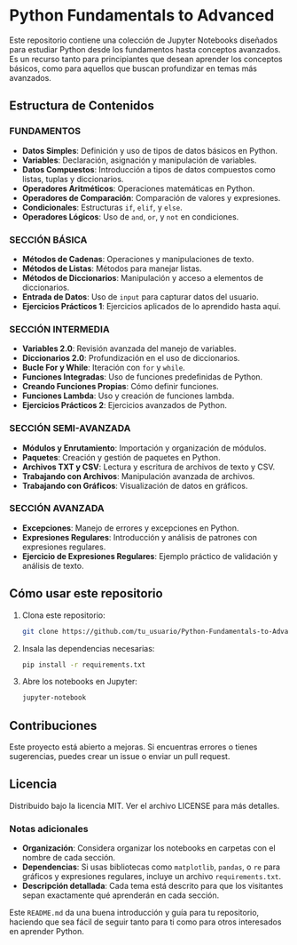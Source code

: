 # Python Fundamentals to Advanced

Este repositorio contiene una colección de Jupyter Notebooks diseñados para estudiar Python desde los fundamentos hasta conceptos avanzados. Es un recurso tanto para principiantes que desean aprender los conceptos básicos, como para aquellos que buscan profundizar en temas más avanzados.

## Estructura de Contenidos

### FUNDAMENTOS
- **Datos Simples**: Definición y uso de tipos de datos básicos en Python.
- **Variables**: Declaración, asignación y manipulación de variables.
- **Datos Compuestos**: Introducción a tipos de datos compuestos como listas, tuplas y diccionarios.
- **Operadores Aritméticos**: Operaciones matemáticas en Python.
- **Operadores de Comparación**: Comparación de valores y expresiones.
- **Condicionales**: Estructuras `if`, `elif`, y `else`.
- **Operadores Lógicos**: Uso de `and`, `or`, y `not` en condiciones.

### SECCIÓN BÁSICA
- **Métodos de Cadenas**: Operaciones y manipulaciones de texto.
- **Métodos de Listas**: Métodos para manejar listas.
- **Métodos de Diccionarios**: Manipulación y acceso a elementos de diccionarios.
- **Entrada de Datos**: Uso de `input` para capturar datos del usuario.
- **Ejercicios Prácticos 1**: Ejercicios aplicados de lo aprendido hasta aquí.

### SECCIÓN INTERMEDIA
- **Variables 2.0**: Revisión avanzada del manejo de variables.
- **Diccionarios 2.0**: Profundización en el uso de diccionarios.
- **Bucle For y While**: Iteración con `for` y `while`.
- **Funciones Integradas**: Uso de funciones predefinidas de Python.
- **Creando Funciones Propias**: Cómo definir funciones.
- **Funciones Lambda**: Uso y creación de funciones lambda.
- **Ejercicios Prácticos 2**: Ejercicios avanzados de Python.

### SECCIÓN SEMI-AVANZADA
- **Módulos y Enrutamiento**: Importación y organización de módulos.
- **Paquetes**: Creación y gestión de paquetes en Python.
- **Archivos TXT y CSV**: Lectura y escritura de archivos de texto y CSV.
- **Trabajando con Archivos**: Manipulación avanzada de archivos.
- **Trabajando con Gráficos**: Visualización de datos en gráficos.

### SECCIÓN AVANZADA
- **Excepciones**: Manejo de errores y excepciones en Python.
- **Expresiones Regulares**: Introducción y análisis de patrones con expresiones regulares.
- **Ejercicio de Expresiones Regulares**: Ejemplo práctico de validación y análisis de texto.

## Cómo usar este repositorio

1. Clona este repositorio:

   ```bash
   git clone https://github.com/tu_usuario/Python-Fundamentals-to-Advanced.git

2. Insala las dependencias necesarias:
   
   ```bash
   pip install -r requirements.txt

3. Abre los notebooks en Jupyter:
   
   ```bash
   jupyter-notebook

## Contribuciones

Este proyecto está abierto a mejoras. Si encuentras errores o tienes sugerencias, puedes crear un issue o enviar un pull request.

## Licencia

Distribuido bajo la licencia MIT. Ver el archivo LICENSE para más detalles.

### Notas adicionales
- **Organización**: Considera organizar los notebooks en carpetas con el nombre de cada sección.
- **Dependencias**: Si usas bibliotecas como `matplotlib`, `pandas`, o `re` para gráficos y expresiones regulares, incluye un archivo `requirements.txt`.
- **Descripción detallada**: Cada tema está descrito para que los visitantes sepan exactamente qué aprenderán en cada sección.

Este `README.md` da una buena introducción y guía para tu repositorio, haciendo que sea fácil de seguir tanto para ti como para otros interesados en aprender Python.





   
